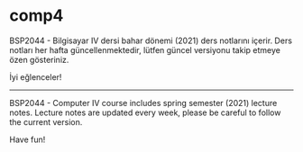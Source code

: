 # comp4

BSP2044 - Bilgisayar IV dersi bahar dönemi (2021) ders notlarını içerir. Ders notları her hafta güncellenmektedir, lütfen güncel versiyonu takip etmeye özen gösteriniz.

İyi eğlenceler!

-----------

BSP2044 - Computer IV course includes spring semester (2021) lecture notes. Lecture notes are updated every week, please be careful to follow the current version.

Have fun!
